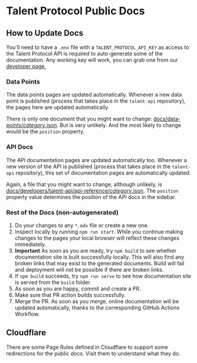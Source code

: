# Talent Protocol Public Docs

## How to Update Docs

You'll need to have a `.env` file with a `TALENT_PROTOCOL_API_KEY` as access to the Talent Protocol API is required to auto-generate some of the documentation. Any working key will work, you can grab one from our [developer page](https://app.talentprotocol.com/developers),

### Data Points

The data points pages are updated automatically. Whenever a new data point is published (process that takes place in the `talent-api` repository),
the pages here are updated automatically.

There is only one document that you might want to change: [docs/data-points/_category_.json](./docs/data-points/_category_.json).
But is very unlikely. And the most likely to change would be the `position` property.

### API Docs

The API documentation pages are updated automatically too. Whenever a new version of the API is published (process that takes place in the `talent-api` repository), this set of documentation pages are automatically updated.

Again, a file that you might want to change, although unlikely, is [docs/developers/talent-api/api-reference/_category_.json](./docs/developers/talent-api/api-reference/_category_.json). The `position` property value determines the position of the API docs in the sidebar.

### Rest of the Docs (non-autogenerated)

1. Do your changes to any `*.mdx` file or create a new one.
2. Inspect locally by running `npm run start`. While you continue making changes to the pages your local browser will reflect these changes immediately.
3. **Important** As soon as you are ready, try `npm build` to see whether documentation site is built successfully locally. This will also find any broken links that may exist to the generated documents. Build will fail and deployment will not be possible if there are broken links.
4. If `npm build` succeeds, try `npm run serve` to see how documentation site is served from the `build` folder.
5. As soon as you are happy, commit and create a PR.
6. Make sure that PR action builds successfully.
7. Merge the PR. As soon as you merge, online documentation will be updated automatically, thanks to the corresponding GitHub Actions Workflow.

## Cloudflare

There are some Page Rules defined in Cloudflare to support some redirections for the public docs. Visit them to understand what they do.
